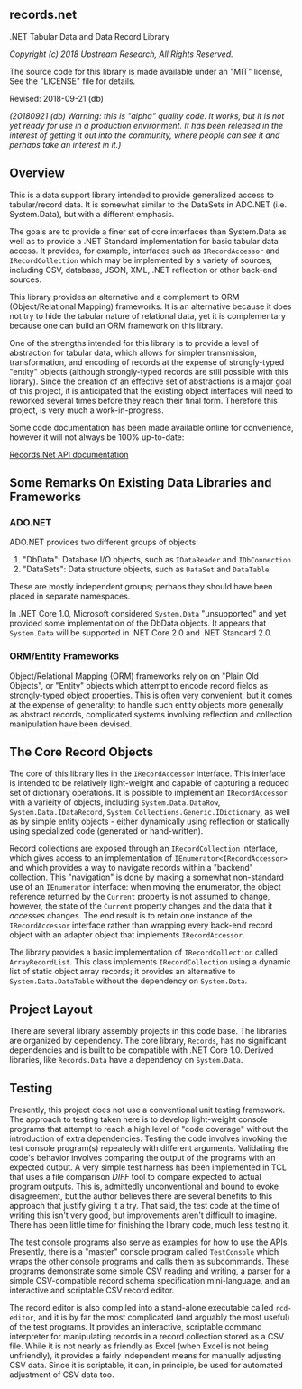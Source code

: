 records.net
-----------

.NET Tabular Data and Data Record Library

*Copyright (c) 2018 Upstream Research, All Rights Reserved.*

The source code for this library is made available under an "MIT" license,
See the "LICENSE" file for details.

Revised: 2018-09-21 (db)

_(20180921 (db) Warning: this is "alpha" quality code.
It works, but it is not yet ready for use in a production environment.
It has been released in the interest of getting it out into the community,
where people can see it and perhaps take an interest in it.)_


## Overview

This is a data support library intended to provide generalized access to tabular/record data.
It is somewhat similar to the DataSets in ADO.NET (i.e. System.Data),
but with a different emphasis.

The goals are to provide a finer set of core interfaces than System.Data
as well as to provide a .NET Standard implementation for basic tabular data access.
It provides, for example, interfaces such as `IRecordAccessor` and `IRecordCollection`
which may be implemented by a variety of sources,
including CSV, database, JSON, XML, .NET reflection or other back-end sources.

This library provides an alternative and a complement to ORM (Object/Relational Mapping) frameworks.
It is an alternative because it does not try to hide the tabular nature of relational data,
yet it is complementary because one can build an ORM framework on this library.

One of the strengths intended for this library is to provide a level of abstraction for tabular data,
which allows for simpler transmission, transformation, and encoding of records
at the expense of strongly-typed "entity" objects 
(although strongly-typed records are still possible with this library).
Since the creation of an effective set of abstractions is a major goal of this project,
it is anticipated that the existing object interfaces will need to reworked several times
before they reach their final form.
Therefore this project, is very much a work-in-progress.

Some code documentation has been made available online for convenience,
however it will not always be 100% up-to-date:

[Records.Net API documentation](https://upstream-research.github.io/projects/records.net/helpdocs)


## Some Remarks On Existing Data Libraries and Frameworks

### ADO.NET ###
ADO.NET provides two different groups of objects: 

1. "DbData": Database I/O objects, such as `IDataReader` and `IDbConnection`
2. "DataSets": Data structure objects, such as `DataSet` and `DataTable`

These are mostly independent groups; perhaps they should have been placed in separate namespaces.

In .NET Core 1.0, Microsoft considered `System.Data` "unsupported"
and yet provided some implementation of the DbData objects.
It appears that `System.Data` will be supported in .NET Core 2.0 and .NET Standard 2.0.

### ORM/Entity Frameworks ###
Object/Relational Mapping (ORM) frameworks rely on on "Plain Old Objects", or "Entity" objects
which attempt to encode record fields as strongly-typed object properties.
This is often very convenient, but it comes at the expense of generality;
to handle such entity objects more generally as abstract records, 
complicated systems involving reflection and collection manipulation have been devised.


## The Core Record Objects

The core of this library lies in the `IRecordAccessor` interface.
This interface is intended to be relatively light-weight
and capable of capturing a reduced set of dictionary operations.
It is possible to implement an `IRecordAccessor` with a varieity of objects,
including `System.Data.DataRow`, `System.Data.IDataRecord`, `System.Collections.Generic.IDictionary`,
as well as by simple entity objects - either dynamically using reflection 
or statically using specialized code (generated or hand-written).

Record collections are exposed through an `IRecordCollection` interface,
which gives access to an implementation of `IEnumerator<IRecordAccessor>`
and which provides a way to navigate records within a "backend" collection.
This "navigation" is done by making a somewhat non-standard use of an `IEnumerator` interface:
when moving the enumerator, the object reference returned by the `Current` property is not assumed to change,
however, the state of the `Current` property changes and the data that it _accesses_ changes.
The end result is to retain one instance of the `IRecordAccessor` interface
rather than wrapping every back-end record object with an adapter object that implements `IRecordAccessor`.

The library provides a basic implementation of `IRecordCollection` called `ArrayRecordList`.
This class implements `IRecordCollection` using a dynamic list of static object array records;
it provides an alternative to `System.Data.DataTable` without the dependency on `System.Data`.


## Project Layout

There are several library assembly projects in this code base.
The libraries are organized by dependency.
The core library, `Records`, has no significant dependencies and is built to be compatible with .NET Core 1.0.
Derived libraries, like `Records.Data` have a dependency on `System.Data`.


## Testing

Presently, this project does not use a conventional unit testing framework.
The approach to testing taken here is to develop light-weight console programs
that attempt to reach a high level of "code coverage"
without the introduction of extra dependencies.
Testing the code involves invoking the test console program(s) repeatedly with different arguments.
Validating the code's behavior involves comparing the output of the programs with an expected output.
A very simple test harness has been implemented in TCL 
that uses a file comparison _DIFF_ tool to compare expected to actual program outputs.
This is, admittedly unconventional and bound to evoke disagreement,
but the author believes there are several benefits to this approach that justify giving it a try.
That said, the test code at the time of writing this isn't very good, 
but improvements aren't difficult to imagine.
There has been little time for finishing the library code, much less testing it.

The test console programs also serve as examples for how to use the APIs.
Presently, there is a "master" console program called `TestConsole` which wraps
the other console programs and calls them as subcommands.
These programs demonstrate some simple CSV reading and writing,
a parser for a simple CSV-compatible record schema specification mini-language,
and an interactive and scriptable CSV record editor.

The record editor is also compiled into a stand-alone executable called `rcd-editor`,
and it is by far the most complicated (and arguably the most useful) of the test programs.
It provides an interactive, scriptable command interpreter for manipulating records
in a record collection stored as a CSV file.
While it is not nearly as friendly as Excel (when Excel is not being unfriendly),
it provides a fairly independent means for manually adjusting CSV data.
Since it is scriptable, it can, in principle, be used for automated adjustment of CSV data too.

